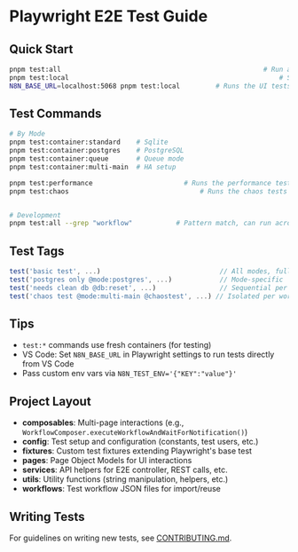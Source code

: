 # Playwright E2E Test Guide

## Quick Start
```bash
pnpm test:all                 									# Run all tests (fresh containers, pnpm build:local from root first to ensure local containers)
pnpm test:local           											# Starts a local server and runs the UI tests
N8N_BASE_URL=localhost:5068 pnpm test:local			# Runs the UI tests against the instance running
```

## Test Commands
```bash
# By Mode
pnpm test:container:standard    # Sqlite
pnpm test:container:postgres    # PostgreSQL
pnpm test:container:queue       # Queue mode
pnpm test:container:multi-main  # HA setup

pnpm test:performance						# Runs the performance tests against Sqlite container
pnpm test:chaos									# Runs the chaos tests


# Development
pnpm test:all --grep "workflow"           # Pattern match, can run across all test types UI/cli-workflow/performance
```

## Test Tags
```typescript
test('basic test', ...)                              // All modes, fully parallel
test('postgres only @mode:postgres', ...)            // Mode-specific
test('needs clean db @db:reset', ...)                // Sequential per worker
test('chaos test @mode:multi-main @chaostest', ...) // Isolated per worker
```

## Tips
- `test:*` commands use fresh containers (for testing)
- VS Code: Set `N8N_BASE_URL` in Playwright settings to run tests directly from VS Code
- Pass custom env vars via `N8N_TEST_ENV='{"KEY":"value"}'`

## Project Layout
- **composables**: Multi-page interactions (e.g., `WorkflowComposer.executeWorkflowAndWaitForNotification()`)
- **config**: Test setup and configuration (constants, test users, etc.)
- **fixtures**: Custom test fixtures extending Playwright's base test
- **pages**: Page Object Models for UI interactions
- **services**: API helpers for E2E controller, REST calls, etc.
- **utils**: Utility functions (string manipulation, helpers, etc.)
- **workflows**: Test workflow JSON files for import/reuse

## Writing Tests
For guidelines on writing new tests, see [CONTRIBUTING.md](./CONTRIBUTING.md).
